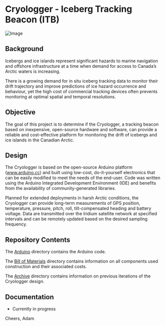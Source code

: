 # Cryologger - Iceberg Tracking Beacon (ITB)
![Image](https://github.com/adamgarbo/Cryologger_Iceberg_Tracking_Beacon/blob/master/Archive/V2/Images/DSC_2436.JPG)

## Background
Icebergs and ice islands represent significant hazards to marine navigation and offshore infrastructure at a time when demand for access to Canada’s Arctic waters is increasing.

There is a growing demand for in situ iceberg tracking data to monitor their drift trajectory and improve predictions of ice hazard occurrence and behaviour, yet the high cost of commercial tracking devices often prevents monitoring at optimal spatial and temporal resolutions.

## Objective
The goal of this project is to determine if the Cryologger, a tracking beacon based on inexpensive, open-source hardware and software, can provide a reliable and cost-effective platform for monitoring the drift of icebergs and ice islands
in the Canadian Arctic.

## Design
The Cryologger is based on the open-source Arduino platform (www.arduino.cc) and built using low-cost, do-it-yourself electronics that can be easily modified to meet the needs of the end-user. Code was written using the Arduino Integrated Development Environment (IDE) and benefits from the availability of community-generated libraries.

Planned for extended deployments in harsh Arctic conditions, the Cryologger can provide long-term measurements of GPS position, temperature, pressure, pitch, roll, tilt-compensated heading and battery voltage. Data are transmitted over the Iridium satellite network at specified intervals and can be remotely updated based on the desired sampling frequency.

## Repository Contents
The [Arduino](https://github.com/adamgarbo/Cryologger_Iceberg_Tracking_Beacon/tree/master/Arduino) directory contains the Arduino code.

The [Bill of Materials](https://github.com/adamgarbo/Cryologger_Iceberg_Tracking_Beacon/tree/master/Bill%20of%20Materials) directory contains information on all components used construction and their associated costs.

The [Archive](https://github.com/adamgarbo/Cryologger_Iceberg_Tracking_Beacon/tree/master/Archive) directory contains information on previous iterations of the Cryologger design.

## Documentation
* Currently in progress

Cheers,
Adam
